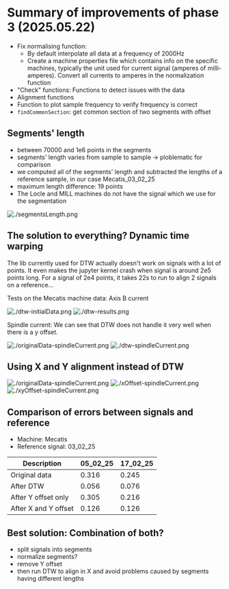 # Summary of improvements of phase 3 (2025.05.22)

- Fix normalising function:
  - By default interpolate all data at a frequency of 2000Hz
  - Create a machine properties file which contains info on the specific machines, typically the unit used for current signal (amperes of milli-amperes). Convert all currents to amperes in the normalization function
- "Check" functions: Functions to detect issues with the data
- Alignment functions
- Function to plot sample frequency to verify frequency is correct
- `findCommonSection`: get common section of two segments with offset

## Segments' length

- between 70000 and 1e6 points in the segments
- segments' length varies from sample to sample -> ploblematic for comparison
- we computed all of the segments' length and subtracted the lengths of a reference sample, in our case Mecatis_03_02_25
- maximum length difference: 19 points
- The Locle and MILL machines do not have the signal which we use for the segmentation

![./segmentsLength.png](./segmentsLength.png)

## The solution to everything? Dynamic time warping

The lib currently used for DTW actually doesn't work on signals with a lot of points. It even makes the jupyter kernel crash when signal is around 2e5 points long. For a signal of 2e4 points, it takes 22s to run to align 2 signals on a reference...

Tests on the Mecatis machine data: Axis B current

![./dtw-initialData.png](./dtw-initialData.png)
![./dtw-results.png](./dtw-results.png)

Spindle current: We can see that DTW does not handle it very well when there is a y offset.

![./originalData-spindleCurrent.png](./originalData-spindleCurrent.png)
![./dtw-spindleCurrent.png](./dtw-spindleCurrent.png)

## Using X and Y alignment instead of DTW

![./originalData-spindleCurrent.png](./originalData-spindleCurrent.png)
![./xOffset-spindleCurrent.png](./xOffset-spindleCurrent.png)
![./xyOffset-spindleCurrent.png](./xyOffset-spindleCurrent.png)

## Comparison of errors between signals and reference

- Machine: Mecatis
- Reference signal: 03_02_25

| Description          | 05_02_25 | 17_02_25 |
| -------------------- | -------- | -------- |
| Original data        | 0.316    | 0.245    |
| After DTW            | 0.056    | 0.076    |
| After Y offset only  | 0.305    | 0.216    |
| After X and Y offset | 0.126    | 0.126    |

## Best solution: Combination of both?

- split signals into segments
- normalize segments?
- remove Y offset
- then run DTW to align in X and avoid problems caused by segments having different lengths
